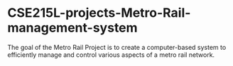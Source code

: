 # CSE215L-projects-Metro-Rail-management-system
The goal of the Metro Rail Project is to create a computer-based system to efficiently manage and control various aspects of a metro rail network.
